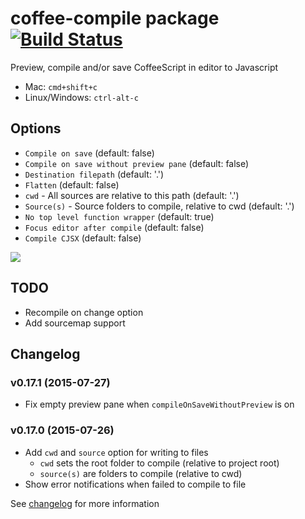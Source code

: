 # coffee-compile package [![Build Status](https://img.shields.io/travis/adrianlee44/atom-coffee-compile/master.svg?style=flat-square)](https://travis-ci.org/adrianlee44/atom-coffee-compile)

Preview, compile and/or save CoffeeScript in editor to Javascript
- Mac: `cmd+shift+c`
- Linux/Windows: `ctrl-alt-c`

## Options
- `Compile on save` (default: false)
- `Compile on save without preview pane` (default: false)
- `Destination filepath` (default: '.')
- `Flatten` (default: false)
- `cwd` - All sources are relative to this path (default: '.')
- `Source(s)` - Source folders to compile, relative to cwd (default: '.')
- `No top level function wrapper` (default: true)
- `Focus editor after compile` (default: false)
- `Compile CJSX` (default: false)

![](https://raw.github.com/adrianlee44/atom-coffee-compile/master/screenshot.png)

## TODO
- Recompile on change option
- Add sourcemap support

## Changelog
### v0.17.1 (2015-07-27)
- Fix empty preview pane when `compileOnSaveWithoutPreview` is on

### v0.17.0 (2015-07-26)
- Add `cwd` and `source` option for writing to files
  - `cwd` sets the root folder to compile (relative to project root)
  - `source(s)` are folders to compile (relative to cwd)
- Show error notifications when failed to compile to file

See [changelog](https://github.com/adrianlee44/atom-coffee-compile/blob/master/CHANGELOG.md) for more information
